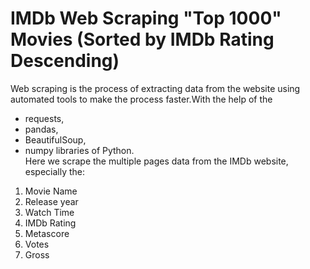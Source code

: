 # IMDb Web Scraping "Top 1000" Movies (Sorted by IMDb Rating Descending)
Web scraping is the process of extracting data from the website using automated tools to make the process faster.With the help of the 
-  requests,
-  pandas,
-  BeautifulSoup,
-  numpy 
libraries of Python.   
Here we  scrape the multiple pages data from the IMDb website, especially the:
1. Movie Name 
2. Release year
3. Watch Time 
4. IMDb Rating
5. Metascore
6. Votes
7. Gross

